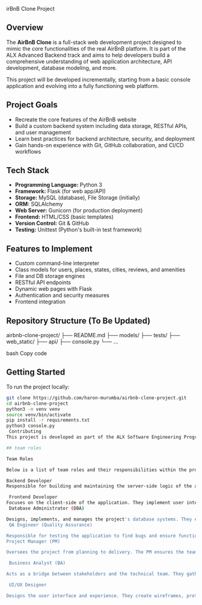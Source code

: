 irBnB Clone Project

##  Overview

The **AirBnB Clone** is a full-stack web development project designed to mimic the core functionalities of the real AirBnB platform. It is part of the ALX Advanced Backend track and aims to help developers build a comprehensive understanding of web application architecture, API development, database modeling, and more.

This project will be developed incrementally, starting from a basic console application and evolving into a fully functioning web platform.

##  Project Goals

- Recreate the core features of the AirBnB website
- Build a custom backend system including data storage, RESTful APIs, and user management
- Learn best practices for backend architecture, security, and deployment
- Gain hands-on experience with Git, GitHub collaboration, and CI/CD workflows

##  Tech Stack

- **Programming Language:** Python 3
- **Framework:** Flask (for web app/API)
- **Storage:** MySQL (database), File Storage (initially)
- **ORM:** SQLAlchemy
- **Web Server:** Gunicorn (for production deployment)
- **Frontend:** HTML/CSS (basic templates)
- **Version Control:** Git & GitHub
- **Testing:** Unittest (Python's built-in test framework)

## Features to Implement

- Custom command-line interpreter
- Class models for users, places, states, cities, reviews, and amenities
- File and DB storage engines
- RESTful API endpoints
- Dynamic web pages with Flask
- Authentication and security measures
- Frontend integration

##  Repository Structure (To Be Updated)

airbnb-clone-project/
├── README.md
├── models/
├── tests/
├── web_static/
├── api/
├── console.py
└── ...

bash
Copy code

##  Getting Started

To run the project locally:

```bash
git clone https://github.com/haron-murumba/airbnb-clone-project.git
cd airbnb-clone-project
python3 -m venv venv
source venv/bin/activate
pip install -r requirements.txt
python3 console.py
 Contributing
This project is developed as part of the ALX Software Engineering Program. Contributions are welcome from peers within the program.

## team roles

Team Roles

Below is a list of team roles and their responsibilities within the project:

Backend Developer
Responsible for building and maintaining the server-side logic of the application. They develop APIs, integrate with databases, ensure data flow, and implement business logic. Their work ensures that the application performs efficiently and securely behind the scenes.

 Frontend Developer
Focuses on the client-side of the application. They implement user interfaces based on design mockups, handle user interactions, and ensure responsiveness across devices and browsers using technologies like HTML, CSS, and JavaScript frameworks.
 Database Administrator (DBA)

Designs, implements, and manages the project's database systems. They ensure data integrity, security, backup, and performance tuning. The DBA works closely with backend developers to optimize queries and data structures.
 QA Engineer (Quality Assurance)

Responsible for testing the application to find bugs and ensure functionality meets requirements. They create test cases, perform manual and automated testing, and collaborate with developers to resolve issues and maintain quality standards.
Project Manager (PM)

Oversees the project from planning to delivery. The PM ensures the team follows timelines, meets deliverables, manages resources, and communicates with stakeholders. They also facilitate meetings and remove roadblocks.

 Business Analyst (BA)

Acts as a bridge between stakeholders and the technical team. They gather and document requirements, analyze business processes, and help ensure the final product aligns with business goals.

 UI/UX Designer

Designs the user interface and experience. They create wireframes, prototypes, and high-fidelity mockups, ensuring that the application is intuitive, accessible, and user-friendly.
